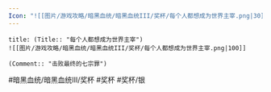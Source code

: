 ```yaml
---
Icon: "![[图片/游戏攻略/暗黑血统/暗黑血统III/奖杯/每个人都想成为世界主宰.png|30]]"
---
```

```ad-common-silver-trophy
title: (Title:: "每个人都想成为世界主宰")
![[图片/游戏攻略/暗黑血统/暗黑血统III/奖杯/每个人都想成为世界主宰.png|100]]

(Comment:: "击败最终的七宗罪")
```

#暗黑血统/暗黑血统III/奖杯 #奖杯 #奖杯/银
